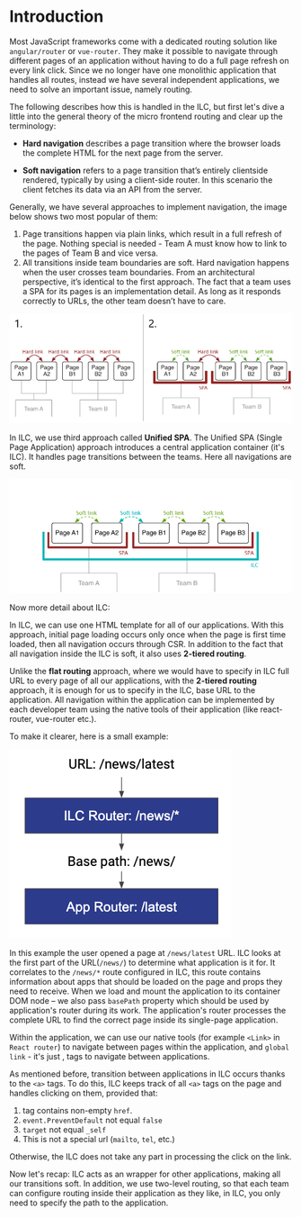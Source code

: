 # Introduction

Most JavaScript frameworks come with a dedicated routing solution
like `angular/router` or `vue-router`. They make it possible to
navigate through different pages of an application without having to
do a full page refresh on every link click.
Since we no longer have one monolithic application that handles all routes, instead we have several independent applications, we need to solve an important issue, namely routing.

The following describes how this is handled in the ILC, but first let's dive a little into the general theory of the micro frontend routing and clear up the terminology:

 - **Hard navigation** describes a page transition where the browser
 loads the complete HTML for the next page from the server.

 - **Soft navigation** refers to a page transition that’s entirely clientside rendered, typically by using a client-side router. In this
 scenario the client fetches its data via an API from the server.

 Generally, we have several approaches to implement navigation, the image below shows two most popular of them:

  1. Page transitions happen via plain links, which result in a full refresh of the page. Nothing special is needed - Team A must know how to link to the pages of Team B and vice versa.
  2. All transitions inside team boundaries are soft. Hard navigation happens when the user crosses team boundaries. From an architectural perspective, it’s identical to the first approach. The fact that a team uses a SPA for its pages is an implementation detail. As long as it responds correctly to URLs, the other team doesn’t have to care.

 ![Introdaction demo](../assets/routes/introduction-demo.png)

In ILC, we use third approach called **Unified SPA**. The Unified SPA (Single Page Application) approach introduces a central application container (it's ILC). It handles page transitions between the teams. Here all navigations are soft.

 ![Introdaction demo](../assets/routes/introduction-demo2.png)

Now more detail about ILC:

 In ILC, we can use one HTML template for all of our applications. With this approach, initial page loading occurs only once when the page is first time loaded, then all navigation occurs through CSR. In addition to the fact that all navigation inside the ILC is soft, it also uses **2-tiered routing**.
 
 Unlike the **flat routing** approach, where we would have to specify in ILC full URL to every page of all our applications, with the **2-tiered routing** approach, it is enough for us to specify in the ILC, base URL to the application. All navigation within the application can be implemented by each developer team using the native tools of their application (like react-router, vue-router etc.).

To make it clearer, here is a small example:

 !["2-tiered routing" approach](../assets/2_tiered_routing.png)

 In this example the user opened a page at `/news/latest` URL. ILC looks at the first part of the URL(`/news/`) to determine what application is it for. It correlates to the `/news/*` route configured in ILC, this route contains information about apps that should be loaded on the page and props they need to receive. When we load and mount the application to its container DOM node – we also pass `basePath` property which should be used by application's router during its work. The application's router processes the complete URL to find the correct page inside its single-page application.

 Within the application, we can use our native tools (for example `<Link>` in `React router`) to navigate between pages within the application, and `global link` - it's just <a>, tags to navigate between applications.

 As mentioned before, transition between applications in ILC occurs thanks to the `<a>` tags. To do this, ILC keeps track of all `<a>` tags on the page and handles clicking on them, provided that:
 1. tag contains non-empty `href`.
 2. `event.PreventDefault` not equal `false`
 3. `target` not equal `_self`
 4. This is not a special url (`mailto`, `tel`, etc.)

 Otherwise, the ILC does not take any part in processing the click on the link.

Now let's recap:
 ILC acts as an wrapper for other applications, making all our transitions soft. In addition, we use two-level routing, so that each team can configure routing inside their application as they like, in ILC, you only need to specify the path to the application.